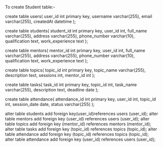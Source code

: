 To create Student table:-

create table users(
user_id int primary key,
username varchar(255),
email varchar(255),
createdAt datetime 
 );
 
 create table students(
 student_id int primary key,
 user_id int,
 full_name varchar(255),
 address varchar(255),
 phone_number varchar(10),
 qualification text,
 work_experience text
 );
 
 create table mentors(
 mentor_id int primary key,
 user_id int,
 full_name varchar(255),
 address varchar(255),
 phone_number varchar(10),
 qualification text,
 work_experience text
 );
 
 create table topics(
 topic_id int primary key,
 topic_name varchar(255),
 description text,
 sessions int,
 mentor_id int
 );
 
 
 create table tasks(
 task_id int primary key,
 topic_id int,
 task_name varchar(255),
 description text,
 deadline date
 );
 
 create table attendance(
 attendance_id int primary key,
 user_id int,
 topic_id int,
 session_date date,
 status varchar(255)
 );
 
 
 alter table students add foreign key(user_id)references users (user_id);
 alter table mentors add foreign key (user_id) references users (user_id);
 alter table topics add foreign key (mentor_id) references mentors (mentor_id);
 alter table tasks add foreign key (topic_id) references topics (topic_id);
 alter table attendance add foreign key (topic_id) references topics (topic_id);
 alter table attendance add foreign key (user_id) references users (user_id);